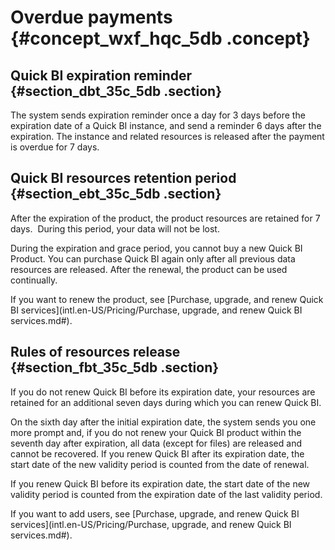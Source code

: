 # Overdue payments {#concept_wxf_hqc_5db .concept}

## Quick BI expiration reminder {#section_dbt_35c_5db .section}

The system sends expiration reminder once a day for 3 days before the expiration date of a Quick BI instance, and send a reminder 6 days after the expiration. The instance and related resources is released after the payment is overdue for 7 days.

## Quick BI resources retention period {#section_ebt_35c_5db .section}

After the expiration of the product, the product resources are retained for 7 days.  During this period, your data will not be lost. 

During the expiration and grace period, you cannot buy a new Quick BI Product. You can purchase Quick BI again only after all previous data resources are released. After the renewal, the product can be used continually. 

If you want to renew the product, see [Purchase, upgrade, and renew Quick BI services](intl.en-US/Pricing/Purchase, upgrade, and renew Quick BI services.md#).

## Rules of resources release {#section_fbt_35c_5db .section}

If you do not renew Quick BI before its expiration date, your resources are retained for an additional seven days during which you can renew Quick BI. 

On the sixth day after the initial expiration date, the system sends you one more prompt and, if you do not renew your Quick BI product within the seventh day after expiration, all data \(except for files\) are released and cannot be recovered. If you renew Quick BI after its expiration date, the start date of the new validity period is counted from the date of renewal.

If you renew Quick BI before its expiration date, the start date of the new validity period is counted from the expiration date of the last validity period.

If you want to add users, see [Purchase, upgrade, and renew Quick BI services](intl.en-US/Pricing/Purchase, upgrade, and renew Quick BI services.md#).

